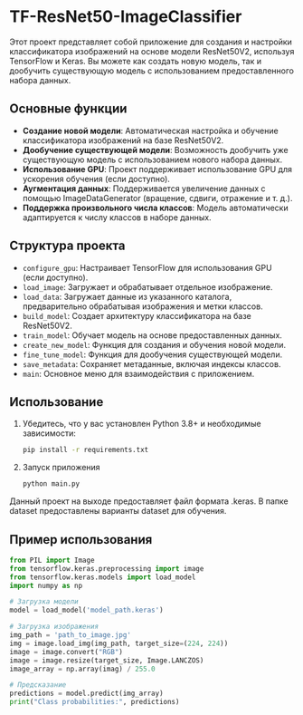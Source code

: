 # TF-ResNet50-ImageClassifier

Этот проект представляет собой приложение для создания и настройки классификатора изображений на основе модели ResNet50V2, используя TensorFlow и Keras. Вы можете как создать новую модель, так и дообучить существующую модель с использованием предоставленного набора данных.

## Основные функции

- **Создание новой модели**: Автоматическая настройка и обучение классификатора изображений на базе ResNet50V2.
- **Дообучение существующей модели**: Возможность дообучить уже существующую модель с использованием нового набора данных.
- **Использование GPU**: Проект поддерживает использование GPU для ускорения обучения (если доступно).
- **Аугментация данных**: Поддерживается увеличение данных с помощью ImageDataGenerator (вращение, сдвиги, отражение и т. д.).
- **Поддержка произвольного числа классов**: Модель автоматически адаптируется к числу классов в наборе данных.

## Структура проекта

- `configure_gpu`: Настраивает TensorFlow для использования GPU (если доступно).
- `load_image`: Загружает и обрабатывает отдельное изображение.
- `load_data`: Загружает данные из указанного каталога, предварительно обрабатывая изображения и метки классов.
- `build_model`: Создает архитектуру классификатора на базе ResNet50V2.
- `train_model`: Обучает модель на основе предоставленных данных.
- `create_new_model`: Функция для создания и обучения новой модели.
- `fine_tune_model`: Функция для дообучения существующей модели.
- `save_metadata`: Сохраняет метаданные, включая индексы классов.
- `main`: Основное меню для взаимодействия с приложением.

## Использование

1. Убедитесь, что у вас установлен Python 3.8+ и необходимые зависимости:
   ```bash
   pip install -r requirements.txt
   ```
2. Запуск приложения
   ```bash
   python main.py
   ```
Данный проект на выходе предоставляет файл формата .keras.
В папке dataset предоставлены варианты dataset для обучения.

## Пример использования
```python
from PIL import Image
from tensorflow.keras.preprocessing import image
from tensorflow.keras.models import load_model
import numpy as np

# Загрузка модели
model = load_model('model_path.keras')

# Загрузка изображения
img_path = 'path_to_image.jpg'
img = image.load_img(img_path, target_size=(224, 224))
image = image.convert("RGB")
image = image.resize(target_size, Image.LANCZOS)
image_array = np.array(imag) / 255.0

# Предсказание
predictions = model.predict(img_array)
print("Class probabilities:", predictions)
```
